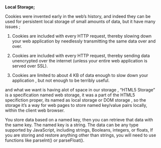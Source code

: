 **Local Storage;**

 Cookies were invented early in the web’s history, and indeed they can be used for persistent local storage of small amounts of data, but it have many issues ;

1. Cookies are included with every HTTP request, thereby slowing down your web application by needlessly transmitting the same data over and over.

2. Cookies are included with every HTTP request, thereby sending data unencrypted over the internet (unless your entire web application is served over SSL).

3. Cookies are limited to about 4 KB of data enough to slow down your application , but not enough to be terribly useful.


 and what we want is having alot of space in our storage ,
 “HTML5 Storage” is a specification named web storage, it was a part of the HTML5 specifiction proper, its named as local storage or DOM storage , so the storage it’s a way for web pages to store named key/value pairs locally, within the client web browser.

 You store data based on a named key, then you can retrieve that data with the same key. The named key is a string. The data can be any type supported by JavaScript, including strings, Booleans, integers, or floats,  If you are storing and restore anything other than strings, you will need to use functions like parseInt() or parseFloat().  